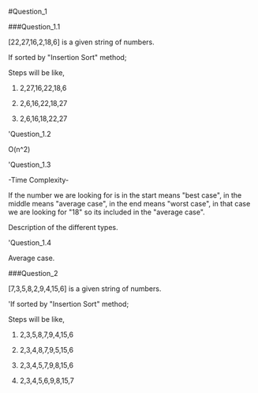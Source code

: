 #Question_1

###Question_1.1

[22,27,16,2,18,6] is a given string of numbers.

If sorted by "Insertion Sort" method;

Steps will be like,

1. 2,27,16,22,18,6

2. 2,6,16,22,18,27

3. 2,6,16,18,22,27

'Question_1.2

O(n^2)

'Question_1.3

-Time Complexity-

If the number we are looking for is in the start means "best case",
in the middle means "average case", in the end means  "worst case", in that case
we are looking for "18" so its included in the "average case".
                                                                          
Description of the different types.

'Question_1.4

Average case.

###Question_2

[7,3,5,8,2,9,4,15,6] is a given string of numbers.

'If sorted by "Insertion Sort" method;

Steps will be like,

1. 2,3,5,8,7,9,4,15,6

2. 2,3,4,8,7,9,5,15,6

3. 2,3,4,5,7,9,8,15,6

4. 2,3,4,5,6,9,8,15,7
